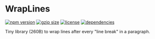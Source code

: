# WrapLines

[![npm version](https://img.shields.io/npm/v/wraplines.svg)](https://www.npmjs.com/package/wraplines)
[![gzip size](http://img.badgesize.io/https://unpkg.com/#/dist/#.mjs?compression=gzip)](https://unpkg.com/wraplines)
[![license](https://img.shields.io/npm/l/wraplines.svg)](https://github.com/vaneenige/uot/blob/master/LICENSE)
[![dependencies](https://img.shields.io/badge/dependencies-none-ff69b4.svg)](https://github.com)

Tiny library (260B) to wrap lines after every "line break" in a paragraph.
